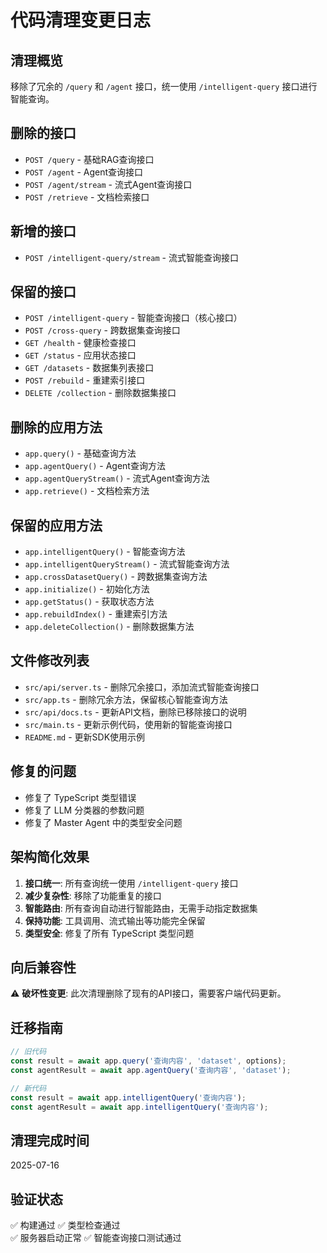 # 代码清理变更日志

## 清理概览
移除了冗余的 `/query` 和 `/agent` 接口，统一使用 `/intelligent-query` 接口进行智能查询。

## 删除的接口
- `POST /query` - 基础RAG查询接口
- `POST /agent` - Agent查询接口  
- `POST /agent/stream` - 流式Agent查询接口
- `POST /retrieve` - 文档检索接口

## 新增的接口
- `POST /intelligent-query/stream` - 流式智能查询接口

## 保留的接口
- `POST /intelligent-query` - 智能查询接口（核心接口）
- `POST /cross-query` - 跨数据集查询接口
- `GET /health` - 健康检查接口
- `GET /status` - 应用状态接口
- `GET /datasets` - 数据集列表接口
- `POST /rebuild` - 重建索引接口
- `DELETE /collection` - 删除数据集接口

## 删除的应用方法
- `app.query()` - 基础查询方法
- `app.agentQuery()` - Agent查询方法
- `app.agentQueryStream()` - 流式Agent查询方法
- `app.retrieve()` - 文档检索方法

## 保留的应用方法
- `app.intelligentQuery()` - 智能查询方法
- `app.intelligentQueryStream()` - 流式智能查询方法
- `app.crossDatasetQuery()` - 跨数据集查询方法
- `app.initialize()` - 初始化方法
- `app.getStatus()` - 获取状态方法
- `app.rebuildIndex()` - 重建索引方法
- `app.deleteCollection()` - 删除数据集方法

## 文件修改列表
- `src/api/server.ts` - 删除冗余接口，添加流式智能查询接口
- `src/app.ts` - 删除冗余方法，保留核心智能查询方法
- `src/api/docs.ts` - 更新API文档，删除已移除接口的说明
- `src/main.ts` - 更新示例代码，使用新的智能查询接口
- `README.md` - 更新SDK使用示例

## 修复的问题
- 修复了 TypeScript 类型错误
- 修复了 LLM 分类器的参数问题
- 修复了 Master Agent 中的类型安全问题

## 架构简化效果
1. **接口统一**: 所有查询统一使用 `/intelligent-query` 接口
2. **减少复杂性**: 移除了功能重复的接口
3. **智能路由**: 所有查询自动进行智能路由，无需手动指定数据集
4. **保持功能**: 工具调用、流式输出等功能完全保留
5. **类型安全**: 修复了所有 TypeScript 类型问题

## 向后兼容性
⚠️ **破坏性变更**: 此次清理删除了现有的API接口，需要客户端代码更新。

## 迁移指南
```javascript
// 旧代码
const result = await app.query('查询内容', 'dataset', options);
const agentResult = await app.agentQuery('查询内容', 'dataset');

// 新代码
const result = await app.intelligentQuery('查询内容');
const agentResult = await app.intelligentQuery('查询内容');
```

## 清理完成时间
2025-07-16

## 验证状态
✅ 构建通过
✅ 类型检查通过  
✅ 服务器启动正常
✅ 智能查询接口测试通过 